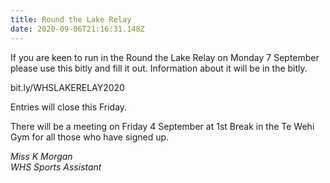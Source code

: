 ```yaml
---
title: Round the Lake Relay
date: 2020-09-06T21:16:31.148Z
---
```

If you are keen to run in the Round the Lake Relay on Monday 7 September please use this bitly and fill it out. Information about it will be in the bitly.

bit.ly/WHSLAKERELAY2020

Entries will close this Friday.  

There will be a meeting on Friday 4 September  at 1st Break in the Te Wehi Gym for all those who have signed up.

_Miss K Morgan  
WHS Sports Assistant_